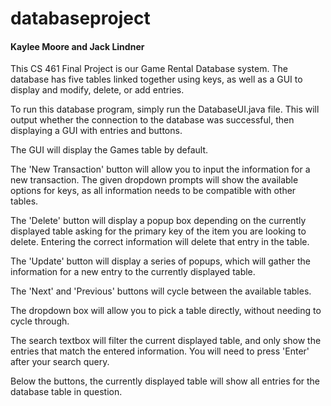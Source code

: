 # databaseproject
#### Kaylee Moore and Jack Lindner

This CS 461 Final Project is our Game Rental Database system. The database has five tables linked together using keys,
as well as a GUI to display and modify, delete, or add entries.

To run this database program, simply run the DatabaseUI.java file. This will output whether the connection to the
database was successful, then displaying a GUI with entries and buttons.

The GUI will display the Games table by default.

The 'New Transaction' button will allow you to input the information
for a new transaction. The given dropdown prompts will show the available options for keys, as all information
needs to be compatible with other tables.

The 'Delete' button will display a popup box depending on the currently displayed table asking for the primary key
of the item you are looking to delete. Entering the correct information will delete that entry in the table.

The 'Update' button will display a series of popups, which will gather the information for a new entry to the currently
displayed table.

The 'Next' and 'Previous' buttons will cycle between the available tables.

The dropdown box will allow you to pick a table directly, without needing to cycle through.

The search textbox will filter the current displayed table, and only show the entries that match the entered
information. You will need to press 'Enter' after your search query.

Below the buttons, the currently displayed table will show all entries for the database table in question.
